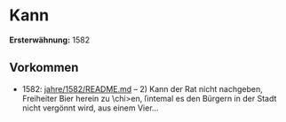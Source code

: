 # Kann

**Ersterwähnung:** 1582

## Vorkommen
- 1582: [jahre/1582/README.md](../jahre/1582/README.md) – 2) Kann der Rat nicht nachgeben, Freiheiter Bier
herein zu \chi>en, ſintemal es den Bürgern in der Stadt
nicht vergönnt wird, aus einem Vier...

